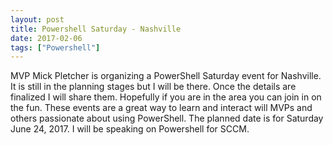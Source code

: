 ```yaml
---
layout: post
title: Powershell Saturday - Nashville 
date: 2017-02-06
tags: ["Powershell"]
---
```


MVP Mick Pletcher is organizing a PowerShell Saturday event for Nashville. It is still in the planning stages but I will be there. Once the details are finalized I will share them. Hopefully if you are in the area you can join in on the fun. These events are a great way to learn and interact will MVPs and others passionate about using PowerShell. The planned date is for Saturday June 24, 2017.  I will be speaking on Powershell for SCCM.